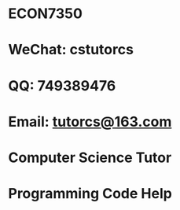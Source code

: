 # ECON7350

# WeChat: cstutorcs

# QQ: 749389476

# Email: tutorcs@163.com

# Computer Science Tutor

# Programming Code Help
